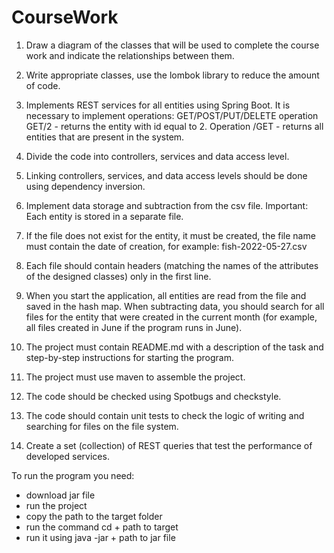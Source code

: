 # CourseWork

1. Draw a diagram of the classes that will be used to complete the course work and indicate the relationships between them.
2. Write appropriate classes, use the lombok library to reduce the amount of code.
3. Implements REST services for all entities using Spring Boot. It is necessary to implement operations: GET/POST/PUT/DELETE operation GET/2 - returns the entity with id equal to 2. Operation /GET - returns all entities that are present in the system.
4. Divide the code into controllers, services and data access level.
5. Linking controllers, services, and data access levels should be done using dependency inversion.

6. Implement data storage and subtraction from the csv file. Important: Each entity is stored in a separate file.
7. If the file does not exist for the entity, it must be created, the file name must contain the date of creation, for example: fish-2022-05-27.csv
8. Each file should contain headers (matching the names of the attributes of the designed classes) only in the first line.
9. When you start the application, all entities are read from the file and saved in the hash map. When subtracting data, you should search for all files for the entity that were created in the current month (for example, all files created in June if the program runs in June).

10. The project must contain README.md with a description of the task and step-by-step instructions for starting the program.
11. The project must use maven to assemble the project.
12. The code should be checked using Spotbugs and checkstyle.
13. The code should contain unit tests to check the logic of writing and searching for files on the file system.
14. Create a set (collection) of REST queries that test the performance of developed services.

To run the program you need:
- download jar file
- run the project
- copy the path to the target folder
- run the command cd + path to target
- run it using java -jar + path to jar file
